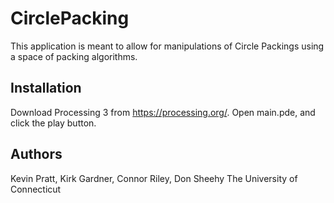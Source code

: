# CirclePacking

This application is meant to allow for manipulations of Circle Packings using a space of packing algorithms.

Installation
------------
Download Processing 3 from https://processing.org/. Open main.pde, and click the play button.

Authors
-------
Kevin Pratt, Kirk Gardner, Connor Riley, Don Sheehy
The University of Connecticut
